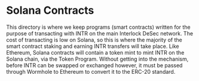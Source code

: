# Solana Contracts

This directory is where we keep programs (smart contracts) written for the purpose of transacting with INTR on the main Interlock DeSec network. The cost of transacting is low on Solana, so this is where the majority of the smart contract staking and earning INTR transfers will take place. Like Ethereum, Solana contracts will contain a token mint to mint INTR on the Solana chain, via the Token Program. Without getting into the mechanism, before INTR can be swapped or exchanged however, it must be passed through Wormhole to Ethereum to convert it to the ERC-20 standard.
